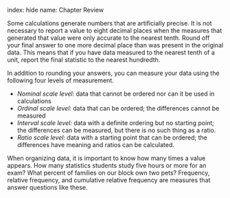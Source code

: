index: hide
name: Chapter Review

Some calculations generate numbers that are artificially precise. It is not necessary to report a value to eight decimal places when the measures that generated that value were only accurate to the nearest tenth. Round off your final answer to one more decimal place than was present in the original data. This means that if you have data measured to the nearest tenth of a unit, report the final statistic to the nearest hundredth.

In addition to rounding your answers, you can measure your data using the following four levels of measurement.

  *  *Nominal scale level:* data that cannot be ordered nor can it be used in calculations
  *  *Ordinal scale level:* data that can be ordered; the differences cannot be measured
  *  *Interval scale level:* data with a definite ordering but no starting point; the differences can be measured, but there is no such thing as a ratio.
  *  *Ratio scale level:* data with a starting point that can be ordered; the differences have meaning and ratios can be calculated.

When organizing data, it is important to know how many times a value appears. How many statistics students study five hours or more for an exam? What percent of families on our block own two pets? Frequency, relative frequency, and cumulative relative frequency are measures that answer questions like these.
